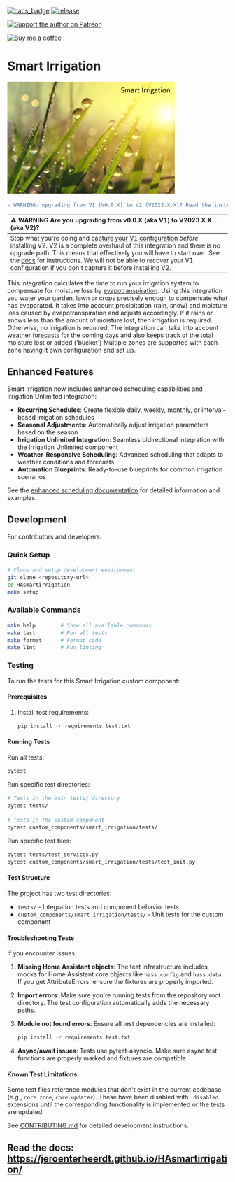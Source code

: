 [![hacs_badge](https://img.shields.io/badge/HACS-Default-orange.svg?style=flat-square)](https://github.com/hacs/integration)
[![release][release-badge]][release-url]

[![Support the author on Patreon][patreon-shield]][patreon]

[![Buy me a coffee][buymeacoffee-shield]][buymeacoffee]

[patreon-shield]: https://frenck.dev/wp-content/uploads/2019/12/patreon.png
[patreon]: https://www.patreon.com/dutchdatadude

[buymeacoffee]: https://www.buymeacoffee.com/dutchdatadude
[buymeacoffee-shield]: https://www.buymeacoffee.com/assets/img/custom_images/orange_img.png
[release-url]: https://github.com/jeroenterheerdt/HASmartIrrigation/releases
[release-badge]: https://img.shields.io/github/v/release/jeroenterheerdt/HASmartIrrigation?style=flat-square
# Smart Irrigation

![](logo.png?raw=true)

```diff
- WARNING: upgrading from V1 (V0.0.X) to V2 (V2023.X.X)? Read the instructions below!
```

| :warning: WARNING Are you upgrading from v0.0.X (aka V1) to V2023.X.X (aka V2)? |
|:---------------------------|
| Stop what you're doing and [capture your V1 configuration](https://jeroenterheerdt.github.io/HAsmartirrigation/installation-migration.html) _before_ installing V2. V2 is a complete overhaul of this integration and there is no upgrade path. This means that effectively you will have to start over. See the [docs](https://jeroenterheerdt.github.io/HAsmartirrigation/installation-migration.html) for instructions. We will not be able to recover your V1 configuration if you don't capture it before installing V2. |

This integration calculates the time to run your irrigation system to compensate for moisture loss by [evapotranspiration](https://en.wikipedia.org/wiki/Evapotranspiration). Using this integration you water your garden, lawn or crops precisely enough to compensate what has evaporated. It takes into account precipitation (rain, snow) and moisture loss caused by evapotranspiration and adjusts accordingly.
If it rains or snows less than the amount of moisture lost, then irrigation is required. Otherwise, no irrigation is required.
The integration can take into account weather forecasts for the coming days and also keeps track of the total moisture lost or added ('bucket')
Multiple zones are supported with each zone having it own configuration and set up.

## Enhanced Features

Smart Irrigation now includes enhanced scheduling capabilities and Irrigation Unlimited integration:

- **Recurring Schedules**: Create flexible daily, weekly, monthly, or interval-based irrigation schedules
- **Seasonal Adjustments**: Automatically adjust irrigation parameters based on the season
- **Irrigation Unlimited Integration**: Seamless bidirectional integration with the Irrigation Unlimited component
- **Weather-Responsive Scheduling**: Advanced scheduling that adapts to weather conditions and forecasts
- **Automation Blueprints**: Ready-to-use blueprints for common irrigation scenarios

See the [enhanced scheduling documentation](docs/enhanced-scheduling-integration.md) for detailed information and examples.

## Development

For contributors and developers:

### Quick Setup

```bash
# Clone and setup development environment
git clone <repository-url>
cd HAsmartirrigation
make setup
```

### Available Commands

```bash
make help        # Show all available commands
make test        # Run all tests
make format      # Format code
make lint        # Run linting
```

### Testing

To run the tests for this Smart Irrigation custom component:

#### Prerequisites

1. Install test requirements:
   ```bash
   pip install -r requirements.test.txt
   ```

#### Running Tests

Run all tests:
```bash
pytest
```

Run specific test directories:
```bash
# Tests in the main tests/ directory
pytest tests/

# Tests in the custom component
pytest custom_components/smart_irrigation/tests/
```

Run specific test files:
```bash
pytest tests/test_services.py
pytest custom_components/smart_irrigation/tests/test_init.py
```

#### Test Structure

The project has two test directories:
- `tests/` - Integration tests and component behavior tests
- `custom_components/smart_irrigation/tests/` - Unit tests for the custom component

#### Troubleshooting Tests

If you encounter issues:

1. **Missing Home Assistant objects**: The test infrastructure includes mocks for Home Assistant core objects like `hass.config` and `hass.data`. If you get AttributeErrors, ensure the fixtures are properly imported.

2. **Import errors**: Make sure you're running tests from the repository root directory. The test configuration automatically adds the necessary paths.

3. **Module not found errors**: Ensure all test dependencies are installed:
   ```bash
   pip install -r requirements.test.txt
   ```

4. **Async/await issues**: Tests use pytest-asyncio. Make sure async test functions are properly marked and fixtures are compatible.

#### Known Test Limitations

Some test files reference modules that don't exist in the current codebase (e.g., `core.zone`, `core.updater`). These have been disabled with `.disabled` extensions until the corresponding functionality is implemented or the tests are updated.

See [CONTRIBUTING.md](CONTRIBUTING.md) for detailed development instructions.

## Read the docs: https://jeroenterheerdt.github.io/HAsmartirrigation/
